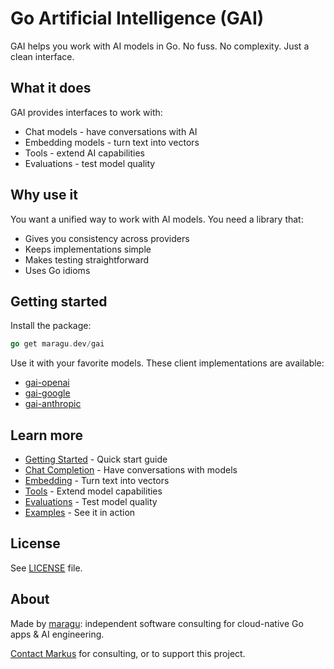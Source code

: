 # Go Artificial Intelligence (GAI)

GAI helps you work with AI models in Go. No fuss. No complexity. Just a clean interface.

## What it does

GAI provides interfaces to work with:

- Chat models - have conversations with AI
- Embedding models - turn text into vectors
- Tools - extend AI capabilities
- Evaluations - test model quality

## Why use it

You want a unified way to work with AI models. You need a library that:

- Gives you consistency across providers
- Keeps implementations simple
- Makes testing straightforward
- Uses Go idioms

## Getting started

Install the package:

```go
go get maragu.dev/gai
```

Use it with your favorite models. These client implementations are available:

- [gai-openai](https://github.com/maragudk/gai-openai)
- [gai-google](https://github.com/maragudk/gai-google)
- [gai-anthropic](https://github.com/maragudk/gai-anthropic)

## Learn more

- [Getting Started](getting-started.md) - Quick start guide
- [Chat Completion](chat-completion.md) - Have conversations with models
- [Embedding](embedding.md) - Turn text into vectors
- [Tools](tools.md) - Extend model capabilities
- [Evaluations](evals.md) - Test model quality
- [Examples](examples.md) - See it in action

## License

See [LICENSE](https://github.com/maragudk/gai/blob/main/LICENSE) file.

## About

Made by [maragu](https://www.maragu.dev/): independent software consulting for cloud-native Go apps & AI engineering.

[Contact Markus](mailto:markus@maragu.dk) for consulting, or to support this project.